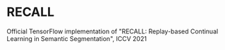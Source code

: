 # RECALL
Official TensorFlow implementation of "RECALL: Replay-based Continual Learning in Semantic Segmentation", ICCV 2021
